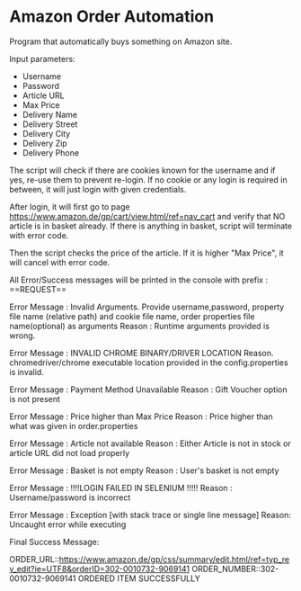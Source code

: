 # Amazon Order Automation



Program that automatically buys something on Amazon site.

Input parameters:
- Username
- Password
- Article URL
- Max Price
- Delivery Name
- Delivery Street
- Delivery City
- Delivery Zip
- Delivery Phone


The script will check if there are cookies known for the username and if yes, re-use them to prevent re-login. If no cookie or any login is required in between, it will just login with given credentials.

After login, it will first go to page https://www.amazon.de/gp/cart/view.html/ref=nav_cart and verify that NO article is in basket already. If there is anything in basket, script will terminate with error code.

Then the script checks the price of the article. If it is higher "Max Price", it will cancel with error code.



All Error/Success messages will be printed in the console with prefix :  ==REQUEST==

Error Message : Invalid Arguments. Provide username,password, property file name (relative path) and cookie file name, order properties file name(optional) as arguments
Reason : Runtime arguments provided is wrong.

Error Message : INVALID CHROME BINARY/DRIVER LOCATION
Reason. chromedriver/chrome executable location provided in the config.properties is invalid.

Error Message : Payment Method Unavailable
Reason : Gift Voucher option is not present 

Error Message : Price higher than Max Price
Reason : Price higher than what was given in order.properties

Error Message : Article not available
Reason : Either Article is not in stock or article URL did not load properly

Error Message : Basket is not empty
Reason : User's basket is not empty

Error Message : !!!!LOGIN FAILED IN SELENIUM !!!!! 
Reason : Username/password is incorrect


Error Message : Exception [with stack trace or single line message]
Reason: Uncaught error while executing


Final Success Message:

ORDER_URL::https://www.amazon.de/gp/css/summary/edit.html/ref=typ_rev_edit?ie=UTF8&orderID=302-0010732-9069141
ORDER_NUMBER::302-0010732-9069141
ORDERED ITEM SUCCESSFULLY
